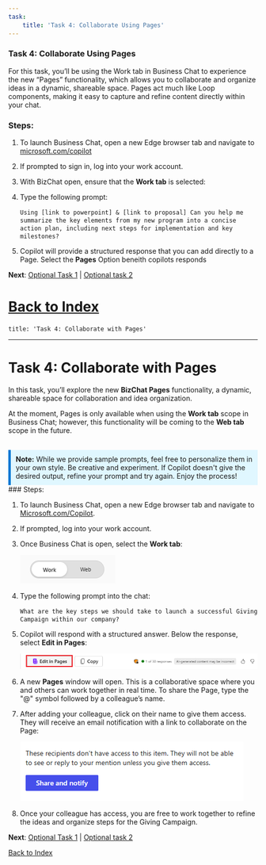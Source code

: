 ```yaml
---
task:
    title: 'Task 4: Collaborate Using Pages'
---
```


### Task 4: Collaborate Using Pages 

For this task, you’ll be using the Work tab in Business Chat to experience the new “Pages” functionality, which allows you to collaborate and organize ideas in a dynamic, shareable space. Pages act much like Loop components, making it easy to capture and refine content directly within your chat.

### Steps:

1. To launch Business Chat, open a new Edge browser tab and navigate to [microsoft.com/copilot](https://Microsoft.com/copilot)

2. If prompted to sign in, log into your work account.

3. With BizChat open, ensure that the **Work tab** is selected:

4. Type the following prompt:

    ```text
    Using [link to powerpoint] & [link to proposal] Can you help me summarize the key elements from my new program into a concise action plan, including next steps for implementation and key milestones?
    ```
5. Copilot will provide a structured response that you can add directly to a Page. Select the **Pages** Option beneith copilots responds

**Next**: [Optional Task 1](https://maquinl.github.io/CELA-Academy-Microsoft-Copilot-Experience/Instructions/Labs/Optional_Task_1_Create_an_image.html) | [Optional task 2](https://maquinl.github.io/CELA-Academy-Microsoft-Copilot-Experience/Instructions/Labs/Optional_Task_2_Data_mine_large_document.html)

[Back to Index](https://maquinl.github.io/CELA-Academy-Microsoft-Copilot-Experience/)
=======
    title: 'Task 4: Collaborate with Pages'
---

# Task 4: Collaborate with Pages 

In this task, you’ll explore the new **BizChat Pages** functionality, a dynamic, shareable space for collaboration and idea organization.

At the moment, Pages is only available when using the **Work tab** scope in Business Chat; however, this functionality will be coming to the **Web tab** scope in the future.
<BR>
<BR>
<div style="background-color: #e0f7ff; padding: 10px; border-left: 5px solid #0078D4;">
<strong>Note:</strong> While we provide sample prompts, feel free to personalize them in your own style. Be creative and experiment. If Copilot doesn't give the desired output, refine your prompt and try again. Enjoy the process!
</div>
### Steps:

1. To launch Business Chat, open a new Edge browser tab and navigate to <a href="https://Microsoft.com/Copilot" target="_blank">Microsoft.com/Copilot</a>.

1. If prompted, log into your work account.

1. Once Business Chat is open, select the **Work tab**:

    ![Screenshot showing work tab in bizchat.](../Labs/Media/work-tab.png)

1. Type the following prompt into the chat:

    ```text
    What are the key steps we should take to launch a successful Giving Campaign within our company?
    ```
1. Copilot will respond with a structured answer. Below the response, select **Edit in Pages**:

    ![Screenshot showing pages in bizchat.](../Labs/Media/edit-in-pages.png)

1. A new **Pages** window will open. This is a collaborative space where you and others can work together in real time. To share the Page, type the "@" symbol followed by a colleague’s name.

1. After adding your colleague, click on their name to give them access. They will receive an email notification with a link to collaborate on the Page:

    ![Screenshot showing share and notify in pages.](../Labs/Media/share.png)

1. Once your colleague has access, you are free to work together to refine the ideas and organize steps for the Giving Campaign.

**Next**: [Optional Task 1](https://maquinl.github.io/Microsoft-Copilot-Experience-pubsec/Instructions/Labs/Optional_Task_1_Create_an_image.html) | [Optional task 2](https://maquinl.github.io/Microsoft-Copilot-Experience-pubsec/Instructions/Labs/Optional_Task_2_Data_mine_large_document.html)

[Back to Index](https://maquinl.github.io/Microsoft-Copilot-Experience-pubsec/)

